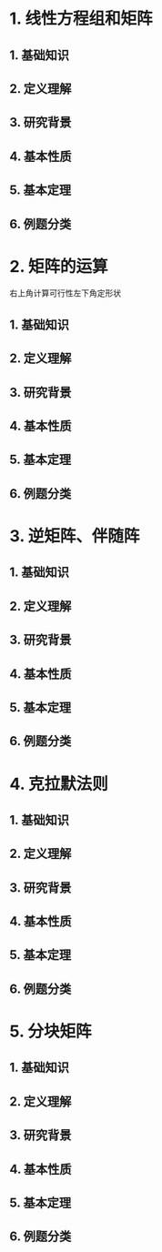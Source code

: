 # 1. 线性方程组和矩阵
## 1. 基础知识


## 2. 定义理解


## 3. 研究背景

## 4. 基本性质
## 5. 基本定理

## 6. 例题分类

# 2. 矩阵的运算


右上角计算可行性左下角定形状

## 1. 基础知识


## 2. 定义理解


## 3. 研究背景

## 4. 基本性质
## 5. 基本定理

## 6. 例题分类



# 3. 逆矩阵、伴随阵

## 1. 基础知识


## 2. 定义理解


## 3. 研究背景

## 4. 基本性质
## 5. 基本定理

## 6. 例题分类

# 4. 克拉默法则

## 1. 基础知识


## 2. 定义理解


## 3. 研究背景

## 4. 基本性质
## 5. 基本定理

## 6. 例题分类

# 5. 分块矩阵
## 1. 基础知识


## 2. 定义理解


## 3. 研究背景

## 4. 基本性质
## 5. 基本定理

## 6. 例题分类